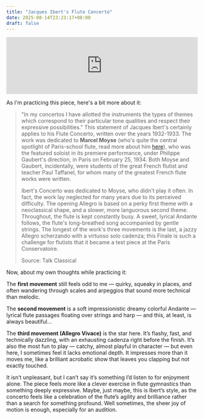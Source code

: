 ```yaml
---
title: "Jacques Ibert's Flute Concerto"
date: 2025-08-14T23:23:17+08:00
draft: false
---
```


<iframe allow="autoplay *; encrypted-media *;" frameborder="0" height="150" style="width:100%;max-width:660px;overflow:hidden;background:transparent;" sandbox="allow-forms allow-popups allow-same-origin allow-scripts allow-storage-access-by-user-activation allow-top-navigation-by-user-activation" src="https://embed.music.apple.com/cn/album/flute-concerto-iii-allegro-vivace/693321299?i=693322638&l=en-GB"></iframe>

As I'm practicing this piece, here's a bit more about it:

> "In my concertos I have allotted the instruments the types of themes which correspond to their particular tone qualities and respect their expressive possibilities." This statement of Jacques Ibert's certainly applies to his Flute Concerto, written over the years 1932-1933. The work was dedicated to **Marcel Moyse** (who's quite the central spotlight of Paris-school flute, read more about him [here](/posts/17_daily_exercise_taffanel_gaubert/)), who was the featured soloist in its premiere performance, under Philippe Gaubert's direction, in Paris on February 25, 1934. Both Moyse and Gaubert, incidentally, were students of the great French flutist and teacher Paul Taffanel, for whom many of the greatest French flute works were written.
>
> Ibert's Concerto was dedicated to Moyse, who didn't play it often. In fact, the work lay neglected for many years due to its perceived difficulty. The opening Allegro is based on a perky first theme with a neoclassical shape, and a slower, more languorous second theme. Throughout, the flute is kept constantly busy. A sweet, lyrical Andante follows, the flute's long-breathed song accompanied by gentle strings. The longest of the work's three movements is the last, a jazzy Allegro scherzando with a virtuoso solo cadenza; this Finale is such a challenge for flutists that it became a test piece at the Paris Conservatoire.
>
> Source: Talk Classical

Now, about my own thoughts while practicing it:

The **first movement** still feels odd to me — quirky, squeaky in places, and often wandering through scales and arpeggios that sound more technical than melodic. 

The **second movement** is a soft impressionistic dreamy colorful Andante — lyrical flute passages floating over strings and harp — and this, at least, is always beautiful...

The **third movement (Allegro Vivace)** is the star here. It’s flashy, fast, and technically dazzling, with an exhausting cadenza right before the finish. It’s also the most fun to play — catchy, almost playful in character — but even here, I sometimes feel it lacks emotional depth. It impresses more than it moves me, like a brilliant acrobatic show that leaves you clapping but not exactly touched.

It isn’t unpleasant, but I can’t say it’s something I’d listen to for enjoyment alone. The piece feels more like a clever exercise in flute gymnastics than something deeply expressive. Maybe, just maybe, this is Ibert’s style, as the concerto feels like a celebration of the flute’s agility and brilliance rather than a search for something profound. Well sometimes, the sheer joy of motion is enough, especially for an audition.
